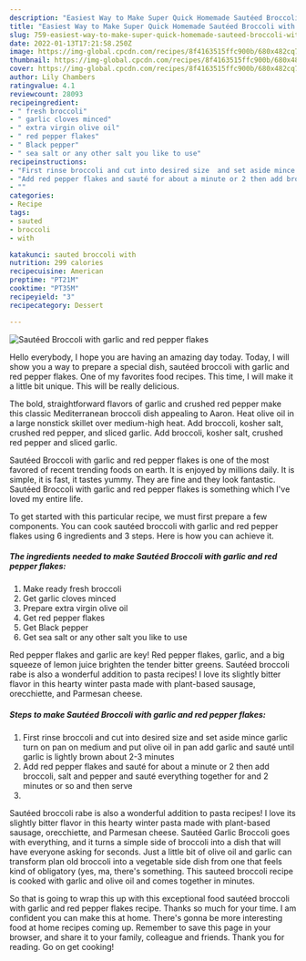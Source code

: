 ```yaml
---
description: "Easiest Way to Make Super Quick Homemade Sautéed Broccoli with garlic and red pepper flakes"
title: "Easiest Way to Make Super Quick Homemade Sautéed Broccoli with garlic and red pepper flakes"
slug: 759-easiest-way-to-make-super-quick-homemade-sauteed-broccoli-with-garlic-and-red-pepper-flakes
date: 2022-01-13T17:21:58.250Z
image: https://img-global.cpcdn.com/recipes/8f4163515ffc900b/680x482cq70/sauteed-broccoli-with-garlic-and-red-pepper-flakes-recipe-main-photo.jpg
thumbnail: https://img-global.cpcdn.com/recipes/8f4163515ffc900b/680x482cq70/sauteed-broccoli-with-garlic-and-red-pepper-flakes-recipe-main-photo.jpg
cover: https://img-global.cpcdn.com/recipes/8f4163515ffc900b/680x482cq70/sauteed-broccoli-with-garlic-and-red-pepper-flakes-recipe-main-photo.jpg
author: Lily Chambers
ratingvalue: 4.1
reviewcount: 28093
recipeingredient:
- " fresh broccoli"
- " garlic cloves minced"
- " extra virgin olive oil"
- " red pepper flakes"
- " Black pepper"
- " sea salt or any other salt you like to use"
recipeinstructions:
- "First rinse broccoli and cut into desired size  and set aside mince garlic turn on pan on medium and put olive oil in pan add garlic and sauté until garlic is lightly brown about 2-3 minutes"
- "Add red pepper flakes and sauté for about a minute or 2 then add broccoli, salt and pepper and sauté everything together for and 2 minutes or so and then serve"
- ""
categories:
- Recipe
tags:
- sauted
- broccoli
- with

katakunci: sauted broccoli with 
nutrition: 299 calories
recipecuisine: American
preptime: "PT21M"
cooktime: "PT35M"
recipeyield: "3"
recipecategory: Dessert

---
```



![Sautéed Broccoli with garlic and red pepper flakes](https://img-global.cpcdn.com/recipes/8f4163515ffc900b/680x482cq70/sauteed-broccoli-with-garlic-and-red-pepper-flakes-recipe-main-photo.jpg)

Hello everybody, I hope you are having an amazing day today. Today, I will show you a way to prepare a special dish, sautéed broccoli with garlic and red pepper flakes. One of my favorites food recipes. This time, I will make it a little bit unique. This will be really delicious.

The bold, straightforward flavors of garlic and crushed red pepper make this classic Mediterranean broccoli dish appealing to Aaron. Heat olive oil in a large nonstick skillet over medium-high heat. Add broccoli, kosher salt, crushed red pepper, and sliced garlic. Add broccoli, kosher salt, crushed red pepper and sliced garlic.

Sautéed Broccoli with garlic and red pepper flakes is one of the most favored of recent trending foods on earth. It is enjoyed by millions daily. It is simple, it is fast, it tastes yummy. They are fine and they look fantastic. Sautéed Broccoli with garlic and red pepper flakes is something which I've loved my entire life.


To get started with this particular recipe, we must first prepare a few components. You can cook sautéed broccoli with garlic and red pepper flakes using 6 ingredients and 3 steps. Here is how you can achieve it.

<!--inarticleads1-->

##### The ingredients needed to make Sautéed Broccoli with garlic and red pepper flakes:

1. Make ready  fresh broccoli
1. Get  garlic cloves minced
1. Prepare  extra virgin olive oil
1. Get  red pepper flakes
1. Get  Black pepper
1. Get  sea salt or any other salt you like to use


Red pepper flakes and garlic are key! Red pepper flakes, garlic, and a big squeeze of lemon juice brighten the tender bitter greens. Sautéed broccoli rabe is also a wonderful addition to pasta recipes! I love its slightly bitter flavor in this hearty winter pasta made with plant-based sausage, orecchiette, and Parmesan cheese. 

<!--inarticleads2-->

##### Steps to make Sautéed Broccoli with garlic and red pepper flakes:

1. First rinse broccoli and cut into desired size  and set aside mince garlic turn on pan on medium and put olive oil in pan add garlic and sauté until garlic is lightly brown about 2-3 minutes
1. Add red pepper flakes and sauté for about a minute or 2 then add broccoli, salt and pepper and sauté everything together for and 2 minutes or so and then serve
1. 


Sautéed broccoli rabe is also a wonderful addition to pasta recipes! I love its slightly bitter flavor in this hearty winter pasta made with plant-based sausage, orecchiette, and Parmesan cheese. Sautéed Garlic Broccoli goes with everything, and it turns a simple side of broccoli into a dish that will have everyone asking for seconds. Just a little bit of olive oil and garlic can transform plan old broccoli into a vegetable side dish from one that feels kind of obligatory (yes, ma, there&#39;s something. This sauteed broccoli recipe is cooked with garlic and olive oil and comes together in minutes. 

So that is going to wrap this up with this exceptional food sautéed broccoli with garlic and red pepper flakes recipe. Thanks so much for your time. I am confident you can make this at home. There's gonna be more interesting food at home recipes coming up. Remember to save this page in your browser, and share it to your family, colleague and friends. Thank you for reading. Go on get cooking!
